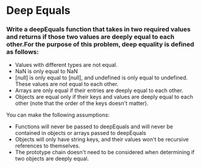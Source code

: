 # Deep Equals

### Write a deepEquals function that takes in two required values and returns if those two values are deeply equal to each other.For the purpose of this problem, deep equality is defined as follows:

- Values with different types are not equal.
- NaN is only equal to NaN
- [null] is only equal to [null], and undefined is only equal to undefined. These values are not equal to each other.
- Arrays are only equal if their entries are deeply equal to each other.
- Objects are equal only if their keys and values are deeply equal to each other (note that the order of the keys doesn't matter).


You can make the following assumptions:

- Functions will never be passed to deepEquals and will never be contained in objects or arrays passed to deepEquals
- Objects will only have string keys, and their values won't be recursive references to themselves.
- The prototype chain doesn't need to be considered when determining if two objects are deeply equal.
